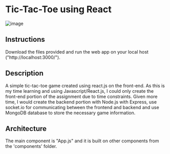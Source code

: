 # Tic-Tac-Toe using React

![image](https://github.com/chiaxiu/govtechassignment/assets/146698230/ed63614c-96f9-4d6b-bf75-6f31a0edca44)

## Instructions
Download the files provided and run the web app on your local host ("http://localhost:3000/"). 

## Description
A simple tic-tac-toe game created using react.js on the front-end. As this is my time learning and using Javascript/React.js, I could only create the front-end portion of the assignment due to time constraints. Given more time, I would create the backend portion with Node.js with Express, use socket.io for communicating between the frontend and backend and use MongoDB database to store the necessary game information.

## Architecture
The main component is "App.js" and it is built on other components from the 'components' folder.
